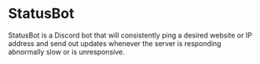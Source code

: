 # StatusBot

StatusBot is a Discord bot that will consistently ping a desired website or IP address and send out updates whenever the server is responding abnormally slow or is unresponsive.
